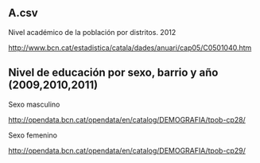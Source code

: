 A.csv
------

Nivel académico de la población por distritos. 2012

http://www.bcn.cat/estadistica/catala/dades/anuari/cap05/C0501040.htm


Nivel de educación por sexo, barrio y año (2009,2010,2011)
---------

Sexo masculino

http://opendata.bcn.cat/opendata/en/catalog/DEMOGRAFIA/tpob-cp28/

Sexo femenino

http://opendata.bcn.cat/opendata/en/catalog/DEMOGRAFIA/tpob-cp29/





